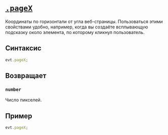 # [`.pageX`](../index.md)

Координаты по горизонтали от угла веб-страницы. Пользоваться этими свойствами удобно, например, когда вы создаёте всплывающую подсказку около элемента, по которому кликнул пользователь.

## Синтаксис

```js
evt.pageX;
```

## Возвращает

### `number`

Число пикселей.

## Пример

```js
evt.pageX;
```
